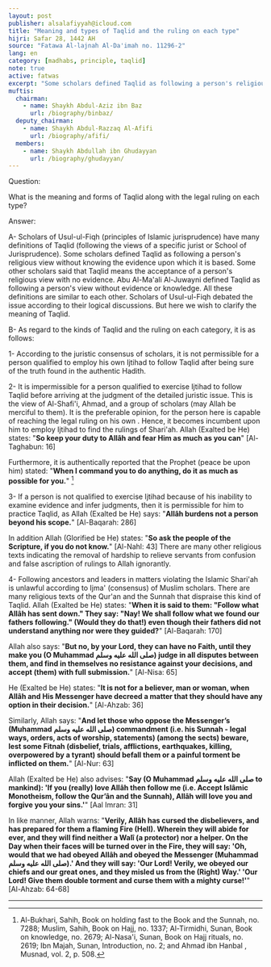 ```yaml
---
layout: post
publisher: alsalafiyyah@icloud.com
title: "Meaning and types of Taqlid and the ruling on each type"
hijri: Safar 28, 1442 AH
source: "Fatawa Al-lajnah Al-Da'imah no. 11296-2"
lang: en
category: [madhabs, principle, taqlid]
note: true
active: fatwas
excerpt: "Some scholars defined Taqlid as following a person's religious view without knowing the evidence upon which it is based. Some other scholars said that Taqlid means the acceptance of a person's religious view with no evidence."
muftis:
  chairman: 
    - name: Shaykh Abdul-Aziz ibn Baz
      url: /biography/binbaz/
  deputy_chairman:
    - name: Shaykh Abdul-Razzaq Al-Afifi
      url: /biography/afifi/
  members: 
    - name: Shaykh Abdullah ibn Ghudayyan
      url: /biography/ghudayyan/
---
```


Question:

What is the meaning and forms of Taqlid along with the legal ruling on each type? 

Answer:

A- Scholars of Usul-ul-Fiqh (principles of Islamic jurisprudence) have many definitions of Taqlid (following the views of a specific jurist or School of Jurisprudence). Some scholars defined Taqlid as following a person's religious view without knowing the evidence upon which it is based. Some other scholars said that Taqlid means the acceptance of a person's religious view with no evidence. Abu Al-Ma'ali Al-Juwayni defined Taqlid as following a person's view without evidence or knowledge. All these definitions are similar to each other. Scholars of Usul-ul-Fiqh debated the issue according to their logical discussions. But here we wish to clarify the meaning of Taqlid. 

B- As regard to the kinds of Taqlid and the ruling on each category, it is as follows:

1- According to the juristic consensus of scholars, it is not permissible for a person qualified to employ his own Ijtihad to follow Taqlid after being sure of the truth found in the authentic Hadith. 

2- It is impermissible for a person qualified to exercise Ijtihad to follow Taqlid before arriving at the judgment of the detailed juristic issue. This is the view of Al-Shafi'i, Ahmad, and a group of scholars (may Allah be merciful to them). It is the preferable opinion, for the person here is capable of reaching the legal ruling on his own . Hence, it becomes incumbent upon him to employ Ijtihad to find the rulings of Shari'ah. Allah (Exalted be He) states: "**So keep your duty to Allâh and fear Him as much as you can**" [Al-Taghabun: 16]

Furthermore, it is authentically reported that the Prophet (peace be upon him) stated: "**When I command you to do anything, do it as much as possible for you.**" [^1]

3- If a person is not qualified to exercise Ijtihad because of his inability to examine evidence and infer judgments, then it is permissible for him to practice Taqlid, as Allah (Exalted be He) says: "**Allâh burdens not a person beyond his scope.**" [Al-Baqarah: 286] 

In addition Allah (Glorified be He) states: "**So ask the people of the Scripture, if you do not know.**" [Al-Nahl: 43] There are many other religious texts indicating the removal of hardship to relieve servants from confusion and false ascription of rulings to Allah ignorantly. 

4- Following ancestors and leaders in matters violating the Islamic Shari'ah is unlawful according to Ijma' (consensus) of Muslim scholars. There are many religious texts of the Qur'an and the Sunnah that dispraise this kind of Taqlid. Allah (Exalted be He) states: "**When it is said to them: "Follow what Allâh has sent down." They say: "Nay! We shall follow what we found our fathers following." (Would they do that!) even though their fathers did not understand anything nor were they guided?**" [Al-Baqarah: 170] 

Allah also says: "**But no, by your Lord, they can have no Faith, until they make you (O Muhammad صلى الله عليه وسلم) judge in all disputes between them, and find in themselves no resistance against your decisions, and accept (them) with full submission.**" [Al-Nisa: 65]

He (Exalted be He) states: "**It is not for a believer, man or woman, when Allâh and His Messenger have decreed a matter that they should have any option in their decision.**" [Al-Ahzab: 36] 

Similarly, Allah says: "**And let those who oppose the Messenger’s (Muhammad صلى الله عليه وسلم) commandment (i.e. his Sunnah - legal ways, orders, acts of worship, statements) (among the sects) beware, lest some Fitnah (disbelief, trials, afflictions, earthquakes, killing, overpowered by a tyrant) should befall them or a painful torment be inflicted on them.**" [Al-Nur: 63]

Allah (Exalted be He) also advises: "**Say (O Muhammad صلى الله عليه وسلم to mankind): 'If you (really) love Allâh then follow me (i.e. Accept Islâmic Monotheism, follow the Qur’ân and the Sunnah), Allâh will love you and forgive you your sins.'**" [Aal Imran: 31]

In like manner, Allah warns: "**Verily, Allâh has cursed the disbelievers, and has prepared for them a flaming Fire (Hell). Wherein they will abide for ever, and they will find neither a Walî (a protector) nor a helper. On the Day when their faces will be turned over in the Fire, they will say: 'Oh, would that we had obeyed Allâh and obeyed the Messenger (Muhammad صلى الله عليه وسلم).' And they will say: 'Our Lord! Verily, we obeyed our chiefs and our great ones, and they misled us from the (Right) Way.' 'Our Lord! Give them double torment and curse them with a mighty curse!'**" [Al-Ahzab: 64-68]

---

[^1]: Al-Bukhari, Sahih, Book on holding fast to the Book and the Sunnah, no. 7288; Muslim, Sahih, Book on Hajj, no. 1337; Al-Tirmidhi, Sunan, Book on knowledge, no. 2679; Al-Nasa'i, Sunan, Book on Hajj rituals, no. 2619; Ibn Majah, Sunan, Introduction, no. 2; and Ahmad ibn Hanbal , Musnad, vol. 2, p. 508.

